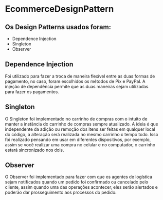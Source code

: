 # EcommerceDesignPattern

## Os Design Patterns usados foram:

- Dependence Injection
- Singleton
- Observer

## Dependence Injection

Foi utilizado para fazer a troca de maneira flexível entre as duas formas de pagamento, no caso, foram escolhidos os métodos de Pix e PayPal. A injeção de dependência permite que as duas maneiras sejam utilizadas para fazer os pagamentos.

## Singleton

O Singleton foi implementado no carrinho de compras com o intuito de manter a instãncia do carrinho de compras sempre atualizado. A ideia é que independente da adição ou remoção dos itens ser feitas em qualquer local do código, a alteração será realizada no mesmo carrinho o tempo todo.
Isso foi realizado pensando em usar em diferentes dispositivos, por exemplo, assim se você realizar uma compra no celular e no computador, o carrinho estará sincronizado nos dois.

## Observer

O Observer foi implementado para fazer com que os agentes de logística sejam notificados quando um pedido foi confirmado ou cancelado pelo cliente, assim quando uma das operações acontecer, eles serão alertados e poderão dar prosseguimento aos processos do pedido.
